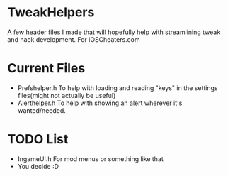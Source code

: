 # TweakHelpers
A few header files I made that will hopefully help with streamlining tweak and hack development.  For iOSCheaters.com

# Current Files
- Prefshelper.h To help with loading and reading "keys" in the settings files(might not actually be useful)
- Alerthelper.h To help with showing an alert wherever it's wanted/needed.

# TODO List
- IngameUI.h For mod menus or something like that
- You decide :D
